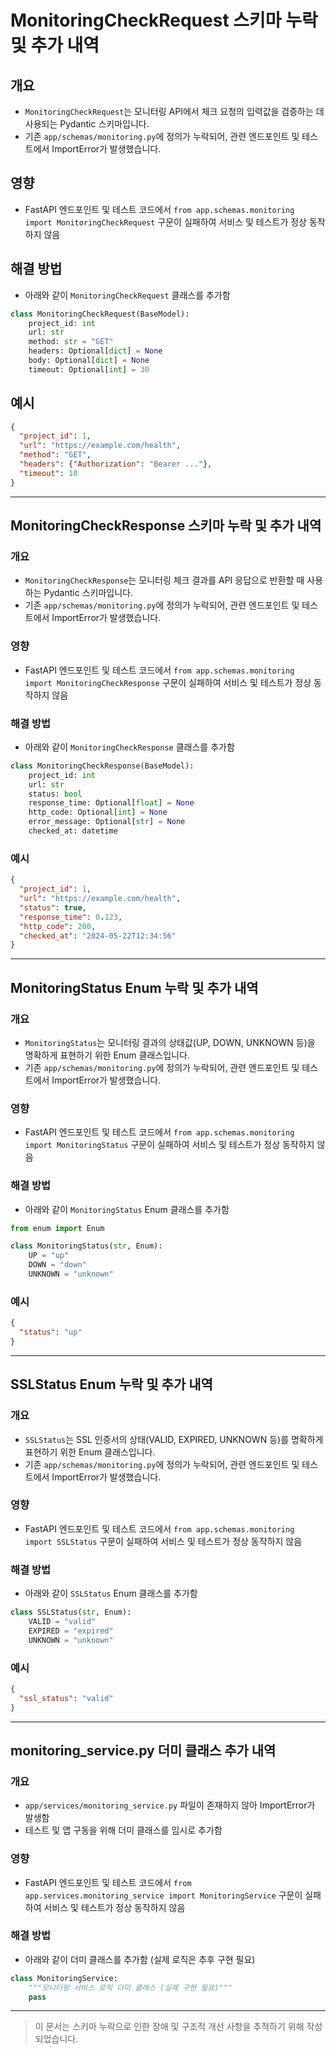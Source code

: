 # MonitoringCheckRequest 스키마 누락 및 추가 내역

## 개요
- `MonitoringCheckRequest`는 모니터링 API에서 체크 요청의 입력값을 검증하는 데 사용되는 Pydantic 스키마입니다.
- 기존 `app/schemas/monitoring.py`에 정의가 누락되어, 관련 엔드포인트 및 테스트에서 ImportError가 발생했습니다.

## 영향
- FastAPI 엔드포인트 및 테스트 코드에서 `from app.schemas.monitoring import MonitoringCheckRequest` 구문이 실패하여 서비스 및 테스트가 정상 동작하지 않음

## 해결 방법
- 아래와 같이 `MonitoringCheckRequest` 클래스를 추가함

```python
class MonitoringCheckRequest(BaseModel):
    project_id: int
    url: str
    method: str = "GET"
    headers: Optional[dict] = None
    body: Optional[dict] = None
    timeout: Optional[int] = 30
```

## 예시
```json
{
  "project_id": 1,
  "url": "https://example.com/health",
  "method": "GET",
  "headers": {"Authorization": "Bearer ..."},
  "timeout": 10
}
```

---

## MonitoringCheckResponse 스키마 누락 및 추가 내역

### 개요
- `MonitoringCheckResponse`는 모니터링 체크 결과를 API 응답으로 반환할 때 사용하는 Pydantic 스키마입니다.
- 기존 `app/schemas/monitoring.py`에 정의가 누락되어, 관련 엔드포인트 및 테스트에서 ImportError가 발생했습니다.

### 영향
- FastAPI 엔드포인트 및 테스트 코드에서 `from app.schemas.monitoring import MonitoringCheckResponse` 구문이 실패하여 서비스 및 테스트가 정상 동작하지 않음

### 해결 방법
- 아래와 같이 `MonitoringCheckResponse` 클래스를 추가함

```python
class MonitoringCheckResponse(BaseModel):
    project_id: int
    url: str
    status: bool
    response_time: Optional[float] = None
    http_code: Optional[int] = None
    error_message: Optional[str] = None
    checked_at: datetime
```

### 예시
```json
{
  "project_id": 1,
  "url": "https://example.com/health",
  "status": true,
  "response_time": 0.123,
  "http_code": 200,
  "checked_at": "2024-05-22T12:34:56"
}
```

---

## MonitoringStatus Enum 누락 및 추가 내역

### 개요
- `MonitoringStatus`는 모니터링 결과의 상태값(UP, DOWN, UNKNOWN 등)을 명확하게 표현하기 위한 Enum 클래스입니다.
- 기존 `app/schemas/monitoring.py`에 정의가 누락되어, 관련 엔드포인트 및 테스트에서 ImportError가 발생했습니다.

### 영향
- FastAPI 엔드포인트 및 테스트 코드에서 `from app.schemas.monitoring import MonitoringStatus` 구문이 실패하여 서비스 및 테스트가 정상 동작하지 않음

### 해결 방법
- 아래와 같이 `MonitoringStatus` Enum 클래스를 추가함

```python
from enum import Enum

class MonitoringStatus(str, Enum):
    UP = "up"
    DOWN = "down"
    UNKNOWN = "unknown"
```

### 예시
```json
{
  "status": "up"
}
```

---

## SSLStatus Enum 누락 및 추가 내역

### 개요
- `SSLStatus`는 SSL 인증서의 상태(VALID, EXPIRED, UNKNOWN 등)를 명확하게 표현하기 위한 Enum 클래스입니다.
- 기존 `app/schemas/monitoring.py`에 정의가 누락되어, 관련 엔드포인트 및 테스트에서 ImportError가 발생했습니다.

### 영향
- FastAPI 엔드포인트 및 테스트 코드에서 `from app.schemas.monitoring import SSLStatus` 구문이 실패하여 서비스 및 테스트가 정상 동작하지 않음

### 해결 방법
- 아래와 같이 `SSLStatus` Enum 클래스를 추가함

```python
class SSLStatus(str, Enum):
    VALID = "valid"
    EXPIRED = "expired"
    UNKNOWN = "unknown"
```

### 예시
```json
{
  "ssl_status": "valid"
}
```

---

## monitoring_service.py 더미 클래스 추가 내역

### 개요
- `app/services/monitoring_service.py` 파일이 존재하지 않아 ImportError가 발생함
- 테스트 및 앱 구동을 위해 더미 클래스를 임시로 추가함

### 영향
- FastAPI 엔드포인트 및 테스트 코드에서 `from app.services.monitoring_service import MonitoringService` 구문이 실패하여 서비스 및 테스트가 정상 동작하지 않음

### 해결 방법
- 아래와 같이 더미 클래스를 추가함 (실제 로직은 추후 구현 필요)

```python
class MonitoringService:
    """모니터링 서비스 로직 더미 클래스 (실제 구현 필요)"""
    pass
```

---

> 이 문서는 스키마 누락으로 인한 장애 및 구조적 개선 사항을 추적하기 위해 작성되었습니다.
